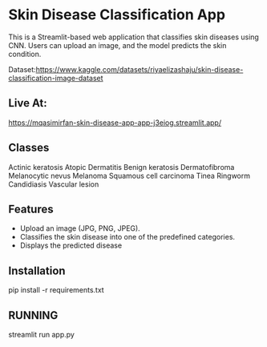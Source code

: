 # Skin Disease Classification App  

This is a Streamlit-based web application that classifies skin diseases using CNN. Users can upload an image, and the model predicts the skin condition.

Dataset:https://www.kaggle.com/datasets/riyaelizashaju/skin-disease-classification-image-dataset

## Live At:
https://mqasimirfan-skin-disease-app-app-j3eiog.streamlit.app/

## Classes
Actinic keratosis
Atopic Dermatitis
Benign keratosis
Dermatofibroma
Melanocytic nevus
Melanoma
Squamous cell carcinoma
Tinea Ringworm Candidiasis
Vascular lesion

## Features  
- Upload an image (JPG, PNG, JPEG).  
- Classifies the skin disease into one of the predefined categories.  
- Displays the predicted disease

## Installation  

pip install -r requirements.txt

## RUNNING

streamlit run app.py
